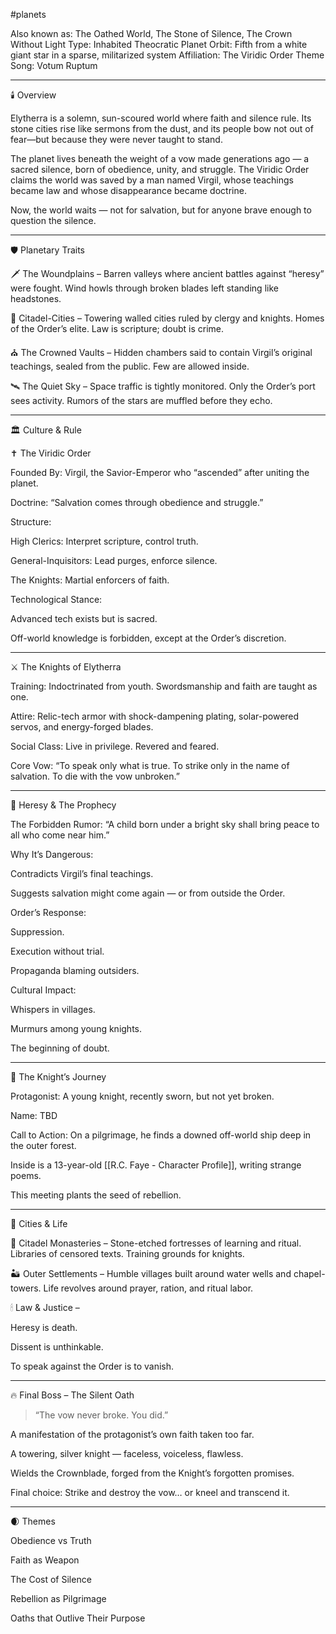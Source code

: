#planets 

Also known as: The Oathed World, The Stone of Silence, The Crown Without Light
Type: Inhabited Theocratic Planet
Orbit: Fifth from a white giant star in a sparse, militarized system
Affiliation: The Viridic Order
Theme Song: Votum Ruptum


---

🕯️ Overview

Elytherra is a solemn, sun-scoured world where faith and silence rule. Its stone cities rise like sermons from the dust, and its people bow not out of fear—but because they were never taught to stand.

The planet lives beneath the weight of a vow made generations ago — a sacred silence, born of obedience, unity, and struggle. The Viridic Order claims the world was saved by a man named Virgil, whose teachings became law and whose disappearance became doctrine.

Now, the world waits — not for salvation, but for anyone brave enough to question the silence.


---

🛡️ Planetary Traits

🗡 The Woundplains – Barren valleys where ancient battles against “heresy” were fought. Wind howls through broken blades left standing like headstones.

🕍 Citadel-Cities – Towering walled cities ruled by clergy and knights. Homes of the Order’s elite. Law is scripture; doubt is crime.

⛪ The Crowned Vaults – Hidden chambers said to contain Virgil’s original teachings, sealed from the public. Few are allowed inside.

🛰 The Quiet Sky – Space traffic is tightly monitored. Only the Order’s port sees activity. Rumors of the stars are muffled before they echo.


---

🏛️ Culture & Rule

✝️ The Viridic Order

Founded By: Virgil, the Savior-Emperor who “ascended” after uniting the planet.

Doctrine: “Salvation comes through obedience and struggle.”

Structure:

High Clerics: Interpret scripture, control truth.

General-Inquisitors: Lead purges, enforce silence.

The Knights: Martial enforcers of faith.


Technological Stance:

Advanced tech exists but is sacred.

Off-world knowledge is forbidden, except at the Order’s discretion.




---

⚔️ The Knights of Elytherra

Training: Indoctrinated from youth. Swordsmanship and faith are taught as one.

Attire: Relic-tech armor with shock-dampening plating, solar-powered servos, and energy-forged blades.

Social Class: Live in privilege. Revered and feared.

Core Vow:
“To speak only what is true. To strike only in the name of salvation. To die with the vow unbroken.”



---

📖 Heresy & The Prophecy

The Forbidden Rumor:
“A child born under a bright sky shall bring peace to all who come near him.”

Why It’s Dangerous:

Contradicts Virgil’s final teachings.

Suggests salvation might come again — or from outside the Order.


Order’s Response:

Suppression.

Execution without trial.

Propaganda blaming outsiders.


Cultural Impact:

Whispers in villages.

Murmurs among young knights.

The beginning of doubt.




---

🚶 The Knight’s Journey

Protagonist: A young knight, recently sworn, but not yet broken.

Name: TBD

Call to Action:
On a pilgrimage, he finds a downed off-world ship deep in the outer forest.


Inside is a 13-year-old [[R.C. Faye - Character Profile]], writing strange poems.

This meeting plants the seed of rebellion.


---

🌆 Cities & Life

🏰 Citadel Monasteries – Stone-etched fortresses of learning and ritual. Libraries of censored texts. Training grounds for knights.

🏜 Outer Settlements – Humble villages built around water wells and chapel-towers. Life revolves around prayer, ration, and ritual labor.

🕯 Law & Justice –

Heresy is death.

Dissent is unthinkable.

To speak against the Order is to vanish.



---

🔥 Final Boss – The Silent Oath

> “The vow never broke. You did.”



A manifestation of the protagonist’s own faith taken too far.

A towering, silver knight — faceless, voiceless, flawless.

Wields the Crownblade, forged from the Knight’s forgotten promises.

Final choice: Strike and destroy the vow… or kneel and transcend it.



---

🌒 Themes

Obedience vs Truth

Faith as Weapon

The Cost of Silence

Rebellion as Pilgrimage

Oaths that Outlive Their Purpose